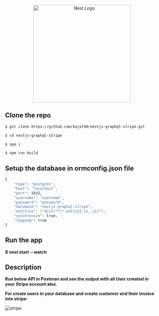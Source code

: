 <p align="center">
  <a href="http://nestjs.com/" target="blank"><img src="https://nestjs.com/img/logo_text.svg" width="320" alt="Nest Logo" /></a>
</p>

## Clone the repo

```bash
$ git clone https://github.com/kajal98/nestjs-graphql-stripe.git

$ cd nestjs-graphql-stripe

$ npm i

$ npm run build
```

## Setup the database in ormconfig.json file

```bash
{
    "type": "postgres",
    "host": "localhost",
    "port": 5432,
    "username": "username",
    "password": "password",
    "database": "nestjs-graphql-stripe",
    "entities": ["dist/**/*.entity{.ts,.js}"],
    "synchronize": true,
    "logging": true
}
```

## Run the app

<strong> $ nest start --watch </strong>

## Description

<strong> Run below API in Postman and see the output with all User crwated in your Stripe account also. </strong>

<strong> For create users in your database and create customer and their invoice into stripe: </strong>

![stripe](https://user-images.githubusercontent.com/18494848/91725293-2841c780-ebbc-11ea-910c-3e28b0600ca9.png)
